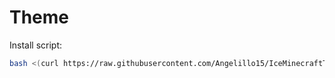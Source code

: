 # Theme

Install script:
```sh
bash <(curl https://raw.githubusercontent.com/Angelillo15/IceMinecraftTheme/main/install.sh)
```
